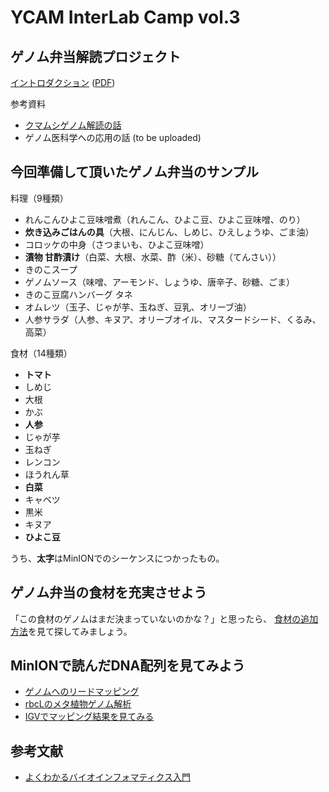 # YCAM InterLab Camp vol.3

## ゲノム弁当解読プロジェクト

[イントロダクション](Introduction.md) ([PDF](slides/Introduction.pdf))

参考資料
* [クマムシゲノム解読の話](slides/Kumamushi.pdf)
* ゲノム医科学への応用の話 (to be uploaded)

## 今回準備して頂いたゲノム弁当のサンプル

料理（9種類）

* れんこんひよこ豆味噌煮（れんこん、ひよこ豆、ひよこ豆味噌、のり）
* **炊き込みごはんの具**（大根、にんじん、しめじ、ひえしょうゆ、ごま油）
* コロッケの中身（さつまいも、ひよこ豆味噌）
* **漬物 甘酢漬け**（白菜、大根、水菜、酢（米）、砂糖（てんさい））
* きのこスープ
* ゲノムソース（味噌、アーモンド、しょうゆ、唐辛子、砂糖、ごま）
* きのこ豆腐ハンバーグ タネ
* オムレツ（玉子、じゃが芋、玉ねぎ、豆乳、オリーブ油）
* 人参サラダ（人参、キヌア、オリーブオイル、マスタードシード、くるみ、高菜）

食材（14種類）

* **トマト**
* しめじ
* 大根
* かぶ
* **人参**
* じゃが芋
* 玉ねぎ
* レンコン
* ほうれん草
* **白菜**
* キャベツ
* 黒米
* キヌア
* **ひよこ豆**

うち、**太字**はMinIONでのシーケンスにつかったもの。

## ゲノム弁当の食材を充実させよう

「この食材のゲノムはまだ決まっていないのかな？」と思ったら、
[食材の追加方法](AdditionalGenomeBento.md)を見て探してみましょう。

## MinIONで読んだDNA配列を見てみよう

* [ゲノムへのリードマッピング](Analysis_genome.md)
* [rbcLのメタ植物ゲノム解析](Analysis_rbcL.md)
* [IGVでマッピング結果を見てみる](igv.md)

## 参考文献

* [よくわかるバイオインフォマティクス入門](https://www.amazon.co.jp/dp/4065138213/)


